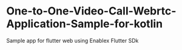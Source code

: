 # One-to-One-Video-Call-Webrtc-Application-Sample-for-kotlin
Sample app for flutter web using Enablex Flutter SDk
